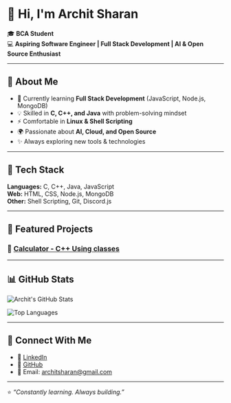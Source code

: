 # 👋 Hi, I'm Archit Sharan  

🎓 **BCA Student**  
💻 **Aspiring Software Engineer | Full Stack Development | AI & Open Source Enthusiast**  

---

## 🚀 About Me
- 🌱 Currently learning **Full Stack Development** (JavaScript, Node.js, MongoDB)  
- 💡 Skilled in **C, C++, and Java** with problem-solving mindset  
- ⚡ Comfortable in **Linux & Shell Scripting**  
- 🌍 Passionate about **AI, Cloud, and Open Source**  
- ✨ Always exploring new tools & technologies  

---

## 🔧 Tech Stack
**Languages:** C, C++, Java, JavaScript  
**Web:** HTML, CSS, Node.js, MongoDB  
**Other:** Shell Scripting, Git, Discord.js  

---

## 📌 Featured Projects
### 🔹 [Calculator - C++ Using classes](https://github.com/architsharan/Calculator-C++)


---

## 📊 GitHub Stats
![Archit's GitHub Stats](https://github-readme-stats.vercel.app/api?username=architsharan&show_icons=true&theme=tokyonight)  

![Top Languages](https://github-readme-stats.vercel.app/api/top-langs/?username=architsharan&layout=compact&theme=tokyonight)  

---

## 🔗 Connect With Me  
- 💼 [LinkedIn](https://www.linkedin.com/in/archit-sharan-3a4062361)  
- 🐙 [GitHub](https://github.com/architsharan)  
- 📧 Email: architsharan@gmail.com  

---
⭐️ *“Constantly learning. Always building.”*
